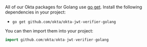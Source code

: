 All of our Okta packages for Golang use [go get](https://golang.org/cmd/go/#hdr-Add_dependencies_to_current_module_and_install_them). Install the following dependencies in your project:

- `go get github.com/okta/okta-jwt-verifier-golang`

You can then import them into your project:

```go
import github.com/okta/okta-jwt-verifier-golang
```
